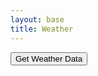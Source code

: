 ```yaml
---
layout: base
title: Weather
---
```

<html>
<head>
    <title>Weather Data</title>
</head>
<body>
    <button id="getWeatherButton">Get Weather Data</button>
    <div id="weatherData"></div>
    <div id="clothingAdvice"></div>
    <script>
        document.getElementById("getWeatherButton").addEventListener("click", function() {
            const latitude = 33.01479454987898;
            const longitude = -117.12140255005595;
            const apiUrl = `https://api.weather.gov/points/${latitude},${longitude}`;
            fetch(apiUrl)
                .then(response => response.json())
                .then(data => {
                    // Extract and display relevant data
                    const properties = data.properties;
                    const forecast = properties.forecast;
                    const weatherDataElement = document.getElementById("weatherData");
                    weatherDataElement.innerHTML = `
                        <p>Forecast URL: ${forecast}</p>
                    `;
                    // Get additional weather data
                    fetch(forecast)
                        .then(response => response.json())
                        .then(forecastData => {
                            const currentWeather = forecastData.properties.periods[0];
                            const temperature = currentWeather.temperature;
                            const weatherConditions = currentWeather.shortForecast;
                            const precipitation = currentWeather.detailedForecast.includes('precipitation');
                            // Display temperature, weather conditions, and precipitation
                            const clothingAdviceElement = document.getElementById("clothingAdvice");
                            clothingAdviceElement.innerHTML = `
                                <p>Temperature: ${temperature}</p>
                                <p>Weather Conditions: ${weatherConditions}</p>
                                <p>Chance of Precipitation: ${precipitation ? 'Yes' : 'No'}</p>
                                <p>${getClothingAdvice(temperature, weatherConditions, precipitation)}</p>
                            `;
                        })
                        .catch(error => {
                            console.error("An error occurred:", error);
                        });
                })
                .catch(error => {
                    console.error("An error occurred:", error);
                });
        });
        function getClothingAdvice(temperature, weatherConditions, precipitation) {
            if (temperature >= 80) {
                return "It's hot! Wear light and breathable clothing like short sleeves and shorts. Don't forget sunscreen!";
            } else if (temperature >= 60) {
                return "It's warm. Consider wearing short sleeves and pants or a skirt.";
            } else if (temperature >= 50) {
                if (precipitation) {
                    return "It's mild and may rain. A light jacket or sweater with an umbrella might be a good idea.";
                } else {
                    return "It's mild. A light jacket or sweater might be a good idea.";
                }
            } else if (temperature >= 40) {
                return "It's cool. Wear long sleeves and pants. You may want to add a jacket.";
            } else {
                return "It's cold. Bundle up with a warm coat, gloves, and a scarf.";
            }
        }
    </script>
</body>
</html>